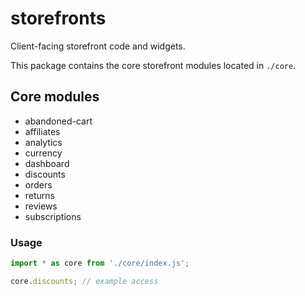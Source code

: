 # storefronts

Client-facing storefront code and widgets.

This package contains the core storefront modules located in `./core`.

## Core modules

- abandoned-cart
- affiliates
- analytics
- currency
- dashboard
- discounts
- orders
- returns
- reviews
- subscriptions

### Usage

```javascript
import * as core from './core/index.js';

core.discounts; // example access
```
